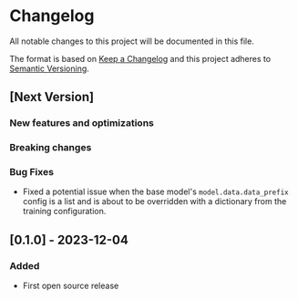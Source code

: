 # Changelog
All notable changes to this project will be documented in this file.

The format is based on [Keep a Changelog](https://keepachangelog.com/en/1.0.0/) and this project adheres to [Semantic Versioning](https://semver.org/spec/v2.0.0.html).

## [Next Version]

### New features and optimizations

### Breaking changes

### Bug Fixes
- Fixed a potential issue when the base model's `model.data.data_prefix` config is a list and is about to be overridden with
a dictionary from the training configuration.

## [0.1.0] - 2023-12-04
### Added
- First open source release
